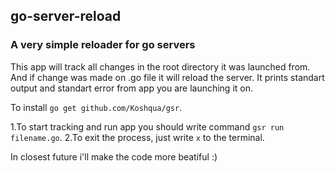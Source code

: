 ## go-server-reload ##
### A very simple reloader for go servers ###
This app will track all changes in the root directory it was launched from. 
And if change was made on .go file it will reload the server. 
It prints standart output and standart error from app you are launching it on.

To install `go get github.com/Koshqua/gsr`.



1.To start tracking and run app you should write command `gsr run filename.go`.
2.To exit the process, just write `x` to the terminal. 

In closest future i'll make the code more beatiful :) 

